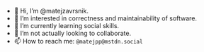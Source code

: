 - 👋 Hi, I’m @matejzavrsnik.
- 👀 I’m interested in correctness and maintainability of software.
- 🌱 I’m currently learning social skills.
- 💞️ I’m not actually looking to collaborate.
- 📫 How to reach me: `@matejpp@mstdn.social`

<!---
matejzavrsnik/matejzavrsnik is a ✨ special ✨ repository because its `README.md` (this file) appears on your GitHub profile.
You can click the Preview link to take a look at your changes.
--->
